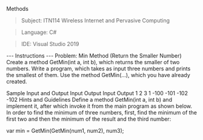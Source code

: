 Methods
> Subject: ITN114 Wireless Internet and Pervasive Computing

> Language: C#

> IDE: Visual Studio 2019 

--- Instructions ---
Problem: Min Method (Return the Smaller Number)
Create a method GetMin(int a, int b), which returns the smaller of two numbers. Write a program, which takes as input three numbers and prints the smallest of them. Use the method GetMin(…), which you have already created.

Sample Input and Output
Input	Output	Input	Output
1
2
3	1	-100
-101
-102	-102
Hints and Guidelines
Define a method GetMin(int a, int b) and implement it, after which invoke it from the main program as shown below. In order to find the minimum of three numbers, first, find the minimum of the first two and then the minimum of the result and the third number:

var min = GetMin(GetMin(num1, num2), num3);
